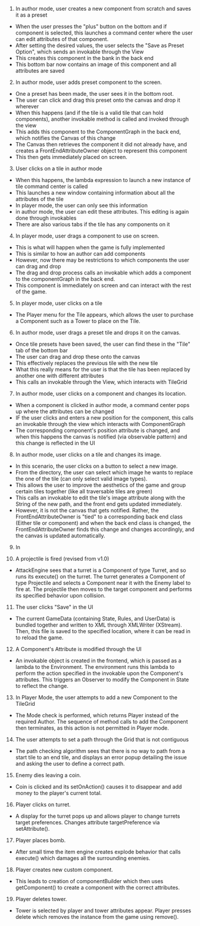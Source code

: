 1. In author mode, user creates a new component from scratch and saves it as a preset

* When the user presses the "plus" button on the bottom and if component is selected, this launches a command center where the user can edit attributes of that component. 
* After setting the desired values, the user selects the "Save as Preset Option", which sends an invokable through the View
* This creates this component in the bank in the back end
* This bottom bar now contains an image of this component and all attributes are saved

2. In author mode, user adds preset component to the screen.

* One a preset has been made, the user sees it in the bottom root.
* The user can click and drag this preset onto the canvas and drop it wherever
* When this happens (and if the tile is a valid tile that can hold components), another invokable method is called and invoked through the view
* This adds this component to the ComponentGraph in the back end, which notifies the Canvas of this change
* The Canvas then retrieves the component it did not already have, and creates a FrontEndAttributeOwner object to represent this component
* This then gets immediately placed on screen.

3. User clicks on a tile in author mode


* When this happens, the lambda expression to launch a new instance of tile command center is called
* This launches a new window containing information about all the attributes of the tile
* In player mode, the user can only see this information
* in author mode, the user can edit these attributes. This editing is again done through invokables
* There are also various tabs if the tile has any components on it

4. In player mode, user drags a component to use on screen.
 

* This is what will happen when the game is fully implemented
* This is similar to how an author can add components
* However, now there may be restrictions to which components the user can drag and drop
* The drag and drop process calls an invokable which adds a component to the componentGraph in the back end.
* This component is immediately on screen and can interact with the rest of the game.

5. In player mode, user clicks on a tile

* The Player menu for the Tile appears, which allows the user to purchase a Component such as a Tower to place on the Tile. 

6. In author mode, user drags a preset tile and drops it on the canvas.



* Once tile presets have been saved, the user can find these in the "Tile" tab of the bottom bar
* The user can drag and drop these onto the canvas
* This effectively replaces the previous tile with the new tile
* What this really means for the user is that the tile has been replaced by another one with different attributes
* This calls an invokable through the View, which interacts with TileGrid

7. In author mode, user clicks on a component and changes its location.


* When a component is clicked in author mode, a command center pops up where the attributes can be changed
* IF the user clicks and enters a new position for the component, this calls an invokable through the view which interacts with ComponentGraph
* The corresponding component's position attribute is changed, and when this happens the canvas is notified (via observable pattern) and this change is reflected in the UI


8. In author mode, user clicks on a tile and changes its image.


* In this scenario, the user clicks on a button to select a new image.
* From the directory, the user can select which image he wants to replace the one of the tile (can only select valid image types).
* This allows the user to improve the aesthetics of the game and group certain tiles together (like all traversable tiles are green)
* This calls an invokable to edit the tile's image attribute along with the String of the new path, and the front end gets updated immediately.
* However, it is not the canvas that gets notified. Rather, the FrontEndAttributeOwner is "tied" to a corresponding back end class (Either tile or component) and when the back end class is changed, the FrontEndAttributeOwner finds this change and changes accordingly, and the canvas is updated automatically.


9. In 


10. A projectile is fired (revised from v1.0)

* AttackEngine sees that a turret is a Component of type Turret, and so runs its execute() on the turret. The turret generates a Component of type Projectile and selects a Component near it with the Enemy label to fire at. The projectile then moves to the target component and performs its specified behavior upon collision.

11. The user clicks "Save" in the UI

* The current GameData (containing State, Rules, and UserData) is bundled together and written to XML through XMLWriter (XStream). Then, this file is saved to the specified location, where it can be read in to reload the game.

12. A Component's Attribute is modified through the UI

* An invokable object is created in the frontend, which is passed as a lambda to the Environment. The environment runs this lambda to perform the action specified in the invokable upon the Component's attributes. This triggers an Observer to modify the Component in State to reflect the change.

13. In Player Mode, the user attempts to add a new Component to the TileGrid

* The Mode check is performed, which returns Player instead of the required Author. The sequence of method calls to add the Component then terminates, as this action is not permitted in Player mode.

14. The user attempts to set a path through the Grid that is not contiguous
* The path checking algorithm sees that there is no way to path from a start tile to an end tile, and displays an error popup detailing the issue and asking the user to define a correct path. 

15. Enemy dies leaving a coin. 

* Coin is clicked and its setOnAction() causes it to disappear and add money to the player's current total.

16. Player clicks on turret. 

* A display for the turret pops up and allows player to change turrets target preferences. Changes attribute targetPreference via setAttribute().

17. Player places bomb. 

* After small time the item engine creates explode behavior that calls execute() which damages all the surrounding enemies.

18. Player creates new custom component. 

* This leads to creation of componentBuilder which then uses getComponent() to create a component with the correct attributes.

19. Player deletes tower. 
* Tower is selected by player and tower attributes appear. Player presses delete which removes the instance from the game using remove().